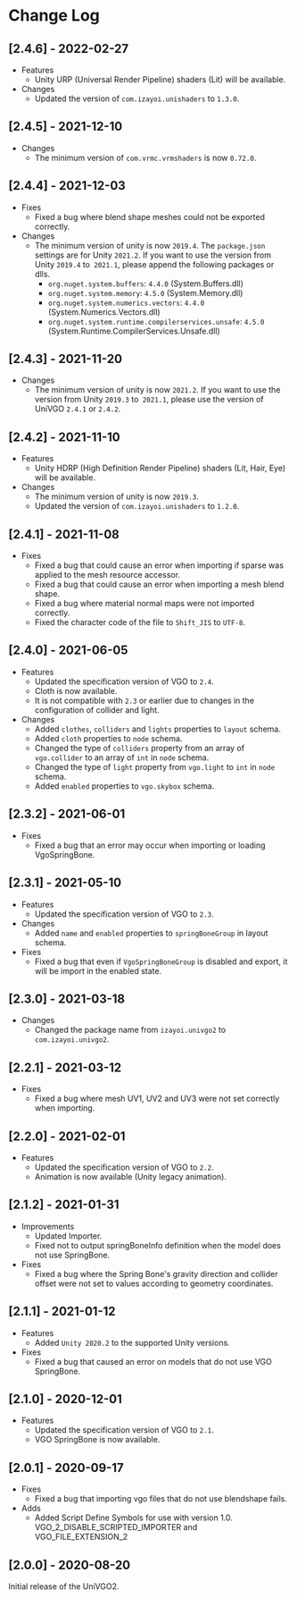 # Change Log

## [2.4.6] - 2022-02-27

- Features
  - Unity URP (Universal Render Pipeline) shaders (Lit) will be available.
- Changes
  - Updated the version of `com.izayoi.unishaders` to `1.3.0`.

## [2.4.5] - 2021-12-10

- Changes
  - The minimum version of `com.vrmc.vrmshaders` is now `0.72.0`.

## [2.4.4] - 2021-12-03

- Fixes
  - Fixed a bug where blend shape meshes could not be exported correctly.
- Changes
  - The minimum version of unity is now `2019.4`.
    The `package.json` settings are for Unity `2021.2`.
    If you want to use the version from Unity `2019.4` to` 2021.1`, please append the following packages or dlls.
    - `org.nuget.system.buffers`: `4.4.0` (System.Buffers.dll)
    - `org.nuget.system.memory`: `4.5.0` (System.Memory.dll)
    - `org.nuget.system.numerics.vectors`: `4.4.0` (System.Numerics.Vectors.dll)
    - `org.nuget.system.runtime.compilerservices.unsafe`: `4.5.0` (System.Runtime.CompilerServices.Unsafe.dll)

## [2.4.3] - 2021-11-20

- Changes
  - The minimum version of unity is now `2021.2`.
    If you want to use the version from Unity `2019.3` to` 2021.1`, please use the version of UniVGO `2.4.1` or `2.4.2`.

## [2.4.2] - 2021-11-10

- Features
  - Unity HDRP (High Definition Render Pipeline) shaders (Lit, Hair, Eye) will be available.
- Changes
  - The minimum version of unity is now `2019.3`.
  - Updated the version of `com.izayoi.unishaders` to `1.2.0`.

## [2.4.1] - 2021-11-08

- Fixes
  - Fixed a bug that could cause an error when importing if sparse was applied to the mesh resource accessor.
  - Fixed a bug that could cause an error when importing a mesh blend shape.
  - Fixed a bug where material normal maps were not imported correctly.
  - Fixed the character code of the file to `Shift_JIS` to `UTF-8`.

## [2.4.0] - 2021-06-05

- Features
  - Updated the specification version of VGO to `2.4`.
  - Cloth is now available.
  - It is not compatible with `2.3` or earlier due to changes in the configuration of collider and light.
- Changes
  - Added `clothes`, `colliders` and `lights` properties to `layout` schema.
  - Added `cloth` properties to `node` schema.
  - Changed the type of `colliders` property from an array of `vgo.collider` to an array of `int` in `node` schema.
  - Changed the type of `light` property from `vgo.light` to `int` in `node` schema.
  - Added `enabled` properties to `vgo.skybox` schema.

## [2.3.2] - 2021-06-01

- Fixes
  - Fixed a bug that an error may occur when importing or loading VgoSpringBone.

## [2.3.1] - 2021-05-10

- Features
  - Updated the specification version of VGO to `2.3`.
- Changes
  - Added `name` and `enabled` properties to `springBoneGroup` in layout schema.
- Fixes
  - Fixed a bug that even if `VgoSpringBoneGroup` is disabled and export, it will be import in the enabled state.

## [2.3.0] - 2021-03-18

- Changes
  - Changed the package name from `izayoi.univgo2` to `com.izayoi.univgo2`.

## [2.2.1] - 2021-03-12

- Fixes
  - Fixed a bug where mesh UV1, UV2 and UV3 were not set correctly when importing.

## [2.2.0] - 2021-02-01

- Features
  - Updated the specification version of VGO to `2.2`.
  - Animation is now available (Unity legacy animation).

## [2.1.2] - 2021-01-31

- Improvements
  - Updated Importer.
  - Fixed not to output springBoneInfo definition when the model does not use SpringBone.
- Fixes
  - Fixed a bug where the Spring Bone's gravity direction and collider offset were not set to values according to geometry coordinates.

## [2.1.1] - 2021-01-12

- Features
  - Added `Unity 2020.2` to the supported Unity versions.
- Fixes
  - Fixed a bug that caused an error on models that do not use VGO SpringBone.

## [2.1.0] - 2020-12-01

- Features
  - Updated the specification version of VGO to `2.1`.
  - VGO SpringBone is now available.

## [2.0.1] - 2020-09-17

- Fixes
  - Fixed a bug that importing vgo files that do not use blendshape fails.
- Adds
  - Added Script Define Symbols for use with version 1.0.
    VGO_2_DISABLE_SCRIPTED_IMPORTER and VGO_FILE_EXTENSION_2

## [2.0.0] - 2020-08-20
Initial release of the UniVGO2.
